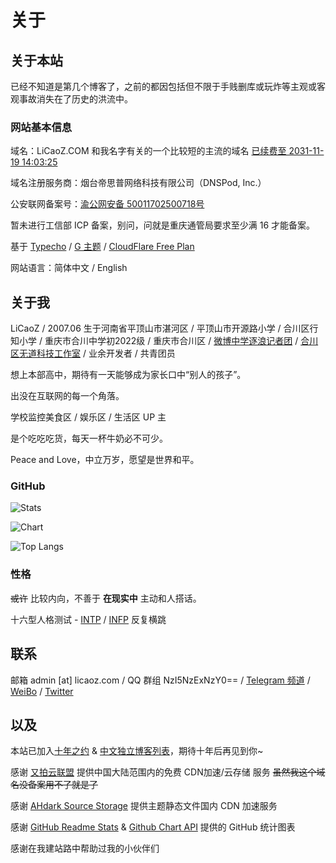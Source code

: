 # 关于

## 关于本站

已经不知道是第几个博客了，之前的都因包括但不限于手贱删库或玩炸等主观或客观事故消失在了历史的洪流中。

### 网站基本信息

域名：LiCaoZ.COM 和我名字有关的一个比较短的主流的域名 [已续费至 2031-11-19 14:03:25](https://whois.nic.com)

域名注册服务商：烟台帝思普网络科技有限公司（DNSPod, Inc.）

公安联网备案号：[渝公网安备 50011702500718号](http://www.beian.gov.cn/portal/registerSystemInfo?recordcode=50011702500718)

暂未进行工信部 ICP 备案，别问，问就是重庆通管局要求至少满 16 才能备案。

基于 [Typecho](https://github.com/typecho/typecho) / [G 主题](https://github.com/youranreus/G) / [CloudFlare Free Plan](https://www.cloudflare.com/zh-cn/)

网站语言：简体中文 / English

## 关于我

LiCaoZ / 2007.06 生于河南省平顶山市湛河区 / 平顶山市开源路小学 / 合川区行知小学 / 重庆市合川中学初2022级 / 重庆市合川区 / [微博中学逐浪记者团](https://weibo.com/7244459159/KDYreaZIY) / [合川区无道科技工作室](https://www.tianyancha.com/company/4540533850) / 业余开发者 / 共青团员

想上本部高中，期待有一天能够成为家长口中“别人的孩子”。

出没在互联网的每一个角落。

学校监控美食区 / 娱乐区 / 生活区 UP 主

是个吃吃吃货，每天一杯牛奶必不可少。

Peace and Love，中立万岁，愿望是世界和平。

### GitHub

![Stats](https://github-readme-stats.vercel.app/api?username=LiCaoZ&show_icons=true)

![Chart](https://ghchart.rshah.org/LiCaoZ)

![Top Langs](https://github-readme-stats.vercel.app/api/top-langs/?username=licaoz&layout=compact)

### 性格

~~或许~~ 比较内向，不善于 **在现实中** 主动和人搭话。

十六型人格测试 - [INTP](https://www.16personalities.com/ch/intp-%E4%BA%BA%E6%A0%BC) / [INFP](https://www.16personalities.com/ch/infp-%E4%BA%BA%E6%A0%BC) 反复横跳

## 联系

邮箱 admin [at] licaoz.com / QQ 群组 NzI5NzExNzY0== / [Telegram 频道](https://t.me/LiCaoZ_COM) / [WeiBo](https://weibo.com/u/5912241478) / [Twitter](https://twitter.com/LiCaoZ)

## 以及

本站已加入[十年之约](https://www.foreverblog.cn/blog/2004.html) & [中文独立博客列表](https://github.com/timqian/chinese-independent-blogs)，期待十年后再见到你~

感谢 [又拍云联盟](https://www.upyun.com) 提供中国大陆范围内的免费 CDN加速/云存储 服务 ~~虽然我这个域名没备案用不了就是了~~

感谢 [AHdark Source Storage](https://ahdark.com/source) 提供主题静态文件国内 CDN 加速服务

感谢 [GitHub Readme Stats](https://github.com/anuraghazra/github-readme-stats/blob/master/docs/readme_cn.md) & [Github Chart API](https://ghchart.rshah.org/) 提供的 GitHub 统计图表

感谢在我建站路中帮助过我的小伙伴们